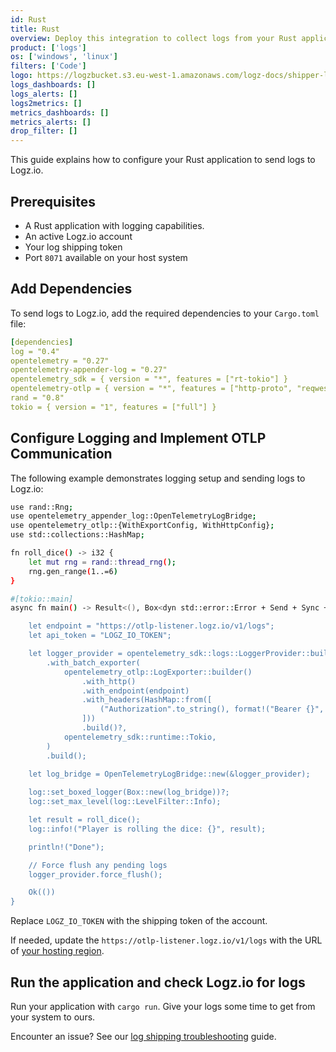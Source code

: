 ```yaml
---
id: Rust
title: Rust
overview: Deploy this integration to collect logs from your Rust application.
product: ['logs']
os: ['windows', 'linux']
filters: ['Code']
logo: https://logzbucket.s3.eu-west-1.amazonaws.com/logz-docs/shipper-logos/rust-logo-blk.svg
logs_dashboards: []
logs_alerts: []
logs2metrics: []
metrics_dashboards: []
metrics_alerts: []
drop_filter: []
---
```


This guide explains how to configure your Rust application to send logs to Logz.io.

## Prerequisites

* A Rust application with logging capabilities.
* An active Logz.io account
* Your log shipping token
* Port `8071` available on your host system



## Add Dependencies

To send logs to Logz.io, add the required dependencies to your `Cargo.toml` file:

```yaml
[dependencies]
log = "0.4"
opentelemetry = "0.27"
opentelemetry-appender-log = "0.27"
opentelemetry_sdk = { version = "*", features = ["rt-tokio"] }
opentelemetry-otlp = { version = "*", features = ["http-proto", "reqwest-client", "reqwest-rustls"] }
rand = "0.8"
tokio = { version = "1", features = ["full"] }
```

## Configure Logging and Implement OTLP Communication

The following example demonstrates logging setup and sending logs to Logz.io:

```bash
use rand::Rng;
use opentelemetry_appender_log::OpenTelemetryLogBridge;
use opentelemetry_otlp::{WithExportConfig, WithHttpConfig};
use std::collections::HashMap;

fn roll_dice() -> i32 {
    let mut rng = rand::thread_rng();
    rng.gen_range(1..=6)
}

#[tokio::main]
async fn main() -> Result<(), Box<dyn std::error::Error + Send + Sync + 'static>> {

    let endpoint = "https://otlp-listener.logz.io/v1/logs";
    let api_token = "LOGZ_IO_TOKEN";

    let logger_provider = opentelemetry_sdk::logs::LoggerProvider::builder()
        .with_batch_exporter(
            opentelemetry_otlp::LogExporter::builder()
                .with_http()
                .with_endpoint(endpoint)
                .with_headers(HashMap::from([
                    ("Authorization".to_string(), format!("Bearer {}", api_token), ),
                ]))
                .build()?,
            opentelemetry_sdk::runtime::Tokio,
        )
        .build();
    
    let log_bridge = OpenTelemetryLogBridge::new(&logger_provider);

    log::set_boxed_logger(Box::new(log_bridge))?;
    log::set_max_level(log::LevelFilter::Info);

    let result = roll_dice();
    log::info!("Player is rolling the dice: {}", result);

    println!("Done");

    // Force flush any pending logs
    logger_provider.force_flush();

    Ok(())
}
```

Replace `LOGZ_IO_TOKEN` with the shipping token of the account.

If needed, update the `https://otlp-listener.logz.io/v1/logs` with the URL of [your hosting region](https://docs.logz.io/docs/user-guide/admin/hosting-regions/account-region).


## Run the application and check Logz.io for logs

Run your application with `cargo run`. Give your logs some time to get from your system to ours.

Encounter an issue? See our [log shipping troubleshooting](https://docs.logz.io/docs/user-guide/log-management/troubleshooting/log-shipping-troubleshooting/) guide.
